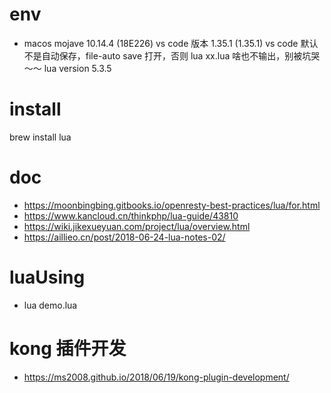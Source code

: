 # env
- macos mojave 10.14.4 (18E226)
vs code 版本 1.35.1 (1.35.1) 
vs code 默认不是自动保存，file-auto save 打开，否则 lua xx.lua 啥也不输出，别被坑哭～～
lua version 5.3.5


# install
brew install lua

# doc
- https://moonbingbing.gitbooks.io/openresty-best-practices/lua/for.html
- https://www.kancloud.cn/thinkphp/lua-guide/43810
- https://wiki.jikexueyuan.com/project/lua/overview.html
- https://aillieo.cn/post/2018-06-24-lua-notes-02/

# luaUsing
- lua demo.lua

# kong 插件开发
- https://ms2008.github.io/2018/06/19/kong-plugin-development/


